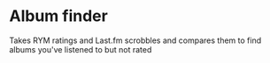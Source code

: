 # Album finder
Takes RYM ratings and Last.fm scrobbles and compares them to find albums you've listened to but not rated
